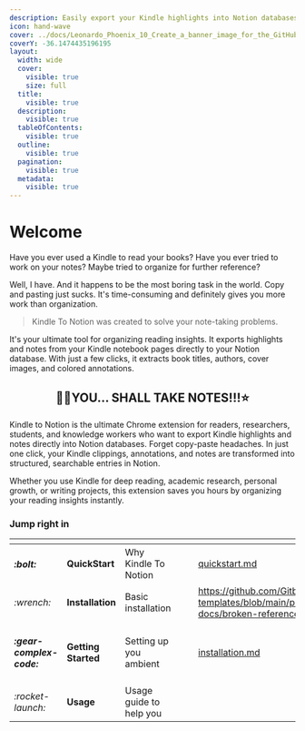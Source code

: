 ```yaml
---
description: Easily export your Kindle highlights into Notion databases
icon: hand-wave
cover: ../docs/Leonardo_Phoenix_10_Create_a_banner_image_for_the_GitHub_repos_2.jpg
coverY: -36.1474435196195
layout:
  width: wide
  cover:
    visible: true
    size: full
  title:
    visible: true
  description:
    visible: true
  tableOfContents:
    visible: true
  outline:
    visible: true
  pagination:
    visible: true
  metadata:
    visible: true
---
```


# Welcome

Have you ever used a Kindle to read your books? Have you ever tried to work on your notes? Maybe tried to organize for further reference?

Well, I have. And it happens to be the most boring task in the world. Copy and pasting just sucks. It's time-consuming and definitely gives you more work than organization.

> Kindle To Notion was created to solve your note-taking problems.

It's your ultimate tool for organizing reading insights. It exports highlights and notes from your Kindle notebook pages directly to your Notion database. With just a few clicks, it extracts book titles, authors, cover images, and colored annotations.

<h2 align="center">🧙‍♂️YOU... SHALL TAKE NOTES!!!⭐</h2>

Kindle to Notion is the ultimate Chrome extension for readers, researchers, students, and knowledge workers who want to export Kindle highlights and notes directly into Notion databases. Forget copy-paste headaches. In just one click, your Kindle clippings, annotations, and notes are transformed into structured, searchable entries in Notion.

Whether you use Kindle for deep reading, academic research, personal growth, or writing projects, this extension saves you hours by organizing your reading insights instantly.

### Jump right in

<table data-view="cards"><thead><tr><th></th><th></th><th></th><th data-hidden data-card-cover data-type="files"></th><th data-hidden></th><th data-hidden data-card-target data-type="content-ref"></th></tr></thead><tbody><tr><td><h4><i class="fa-bolt">:bolt:</i></h4></td><td><strong>QuickStart</strong></td><td>Why Kindle To Notion</td><td></td><td></td><td><a href="../getting-started/quickstart.md">quickstart.md</a></td></tr><tr><td><i class="fa-wrench">:wrench:</i></td><td><strong>Installation</strong></td><td>Basic installation</td><td></td><td></td><td><a href="https://github.com/GitbookIO/gitbook-templates/blob/main/product-docs/broken-reference/README.md">https://github.com/GitbookIO/gitbook-templates/blob/main/product-docs/broken-reference/README.md</a></td></tr><tr><td><h4><i class="fa-gear-complex-code">:gear-complex-code:</i></h4></td><td><strong>Getting Started</strong></td><td>Setting up you ambient</td><td></td><td></td><td><a href="getting-started/installation.md">installation.md</a></td></tr><tr><td><i class="fa-rocket-launch">:rocket-launch:</i></td><td><strong>Usage</strong></td><td>Usage guide to help you</td><td></td><td></td><td></td></tr></tbody></table>
